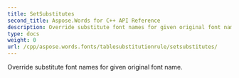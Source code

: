 ```yaml
---
title: SetSubstitutes
second_title: Aspose.Words for C++ API Reference
description: Override substitute font names for given original font name. 
type: docs
weight: 0
url: /cpp/aspose.words.fonts/tablesubstitutionrule/setsubstitutes/
---
```


Override substitute font names for given original font name. 

